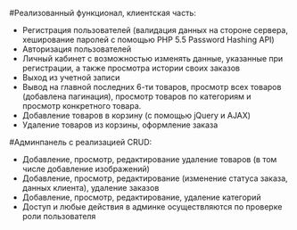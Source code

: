 #Реализованный функционал, клиентская часть:

- Регистрация пользователей (валидация данных на стороне сервера, хеширование паролей с помощью PHP 5.5 Password Hashing API)
- Авторизация пользователей
- Личный кабинет с возможностью изменять данные, указанные при регистрации, а также просмотра истории своих заказов
- Выход из учетной записи
- Вывод на главной последних 6-ти товаров, просмотр всех товаров (добавлена пагинация), просмотр товаров по категориям и просмотр конкретного товара.
- Добавление товаров в корзину (с помощью jQuery и AJAX)
- Удаление товаров из корзины, оформление заказа

#Админпанель с реализацией CRUD:

- Добавление, просмотр, редактирование удаление товаров (в том числе добавление изображений)
- Добавление, просмотр, редактирование (изменение статуса заказа, данных клиента), удаление заказов
- Добавление, просмотр, редактирование, удаление категорий
- Доступ и любые действия в админке осуществляются по проверке роли пользователя

	

